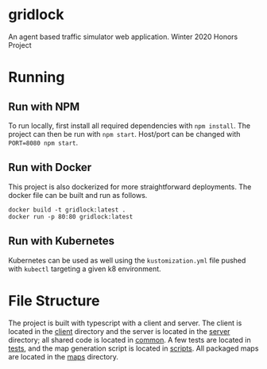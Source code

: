 # gridlock
An agent based traffic simulator web application. Winter 2020 Honors Project

# Running

## Run with NPM
To run locally, first install all required dependencies with `npm install`.
The project can then be run with `npm start`. Host/port can be changed with
`PORT=8080 npm start`.

## Run with Docker
This project is also dockerized for more straightforward deployments. The docker
file can be built and run as follows.
```
docker build -t gridlock:latest .
docker run -p 80:80 gridlock:latest
```

## Run with Kubernetes
Kubernetes can be used as well using the `kustomization.yml` file pushed with
`kubectl` targeting a given k8 environment.

# File Structure
The project is built with typescript with a client and server. The client is located
in the [client](./client) directory and the server is located in the [server](./server)
directory; all shared code is located in [common](./common). 
A few tests are located in [tests](./tests), and the map generation
script is located in [scripts](./scripts). All packaged maps are located in the
[maps](./maps) directory.
